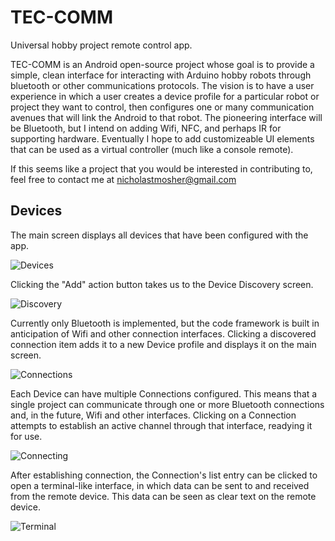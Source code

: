 # TEC-COMM
Universal hobby project remote control app.

TEC-COMM is an Android open-source project whose goal is to provide a simple, clean interface for interacting with Arduino hobby robots through bluetooth or other communications protocols.  The vision is to have a user experience in which a user creates a device profile for a particular robot or project they want to control, then configures one or many communication avenues that will link the Android to that robot.  The pioneering interface will be Bluetooth, but I intend on adding Wifi, NFC, and perhaps IR for supporting hardware.  Eventually I hope to add customizeable UI elements that can be used as a virtual controller (much like a console remote).

If this seems like a project that you would be interested in contributing to, feel free to contact me at nicholastmosher@gmail.com

## Devices
The main screen displays all devices that have been configured with the app.

![Devices](docs/capture1.png)

Clicking the "Add" action button takes us to the Device Discovery screen.

![Discovery](docs/capture2.png)

Currently only Bluetooth is implemented, but the code framework is built in anticipation of Wifi and other connection interfaces.  Clicking a discovered connection item adds it to a new Device profile and displays it on the main screen.

![Connections](docs/capture3.png)

Each Device can have multiple Connections configured.  This means that a single project can communicate through one or more Bluetooth connections and, in the future, Wifi and other interfaces.  Clicking on a Connection attempts to establish an active channel through that interface, readying it for use.

![Connecting](docs/capture4.png)

After establishing connection, the Connection's list entry can be clicked to open a terminal-like interface, in which data can be sent to and received from the remote device.  This data can be seen as clear text on the remote device.

![Terminal](docs/capture5.png)
